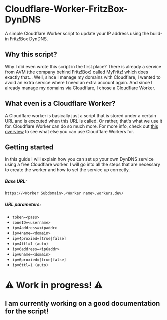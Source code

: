 # Cloudflare-Worker-FritzBox-DynDNS
A simple Cloudflare Worker script to update your IP address using the build-in Fritz!Box DynDNS.

## Why this script?
Why I did even wrote this script in the first place? There is already a service from AVM (the company behind Fritz!Box) called MyFritz! which does exactly that... Well, since I manage my domains with Cloudflare, I wanted to avoid an extra service where I need an extra account again. And since I already manage my domains via Cloudflare, I chose a Cloudflare Worker.

## What even is a Cloudflare Worker?
A Cloudflare worker is basically just a script that is stored under a certain URL and is executed when this URL is called. Or rather, that's what we use it for. Cloudflare Worker can do so much more. For more info, check out [this overview](https://www.cloudflare.com/learning/serverless/glossary/serverless-and-cloudflare-workers/) to see what else you can use Cloudflare Workers for.

## Getting started
In this guide I will explain how you can set up your own DynDNS service using a free Cloudflare worker. I will go into all the steps that are necessary to create the worker and how to set the service up correctly.

##### Base URL:
`https://<Worker Subdomain>.<Worker name>.workers.dev/`

##### URL parameters:
- `token=<pass>`
- `zoneID=<username>`
- `ipv4address=<ipaddr>`
- `ipv4name=<domain>`
- `ipv4proxied=[true|false]`
- `ipv4ttl=1 (auto)`
- `ipv6address=<ip6addr>`
- `ipv6name=<domain>`
- `ipv6proxied=[true|false]`
- `ipv6ttl=1 (auto)`

# ⚠ Work in progress! ⚠
## I am currently working on a good documentation for the script!
